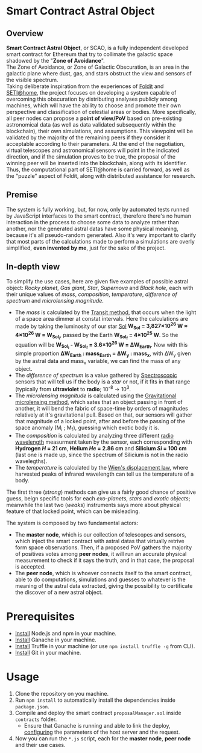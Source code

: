 # Smart Contract Astral Object
## Overview
**Smart Contract Astral Object**, or SCAO, is a fully independent developed smart contract for Ethereum that try to collimate the galactic space shadowed by the "**Zone of Avoidance**". </br>
The Zone of Avoidance, or Zone of Galactic Obscuration, is an area in the galactic plane where dust, gas, and stars obstruct the view and sensors of the visible spectrum. </br>
Taking deliberate inspiration from the experiences of [Foldit](https://fold.it/) and [SETI@home](https://setiathome.berkeley.edu/), the project focuses on developing a system capable of overcoming this obscuration by distributing analyses publicly among machines, which will have the ability to choose and promote their own perspective and classification of celestial areas or bodies. More specifically, all peer nodes can propose a **point of view/PoV** based on pre-existing astronomical data (as well as data validated subsequently within the blockchain), their own simulations, and assumptions. This viewpoint will be validated by the majority of the remaining peers if they consider it acceptable according to their parameters. At the end of the negotiation, virtual telescopes and astronomical sensors will point in the indicated direction, and if the simulation proves to be true, the proposal of the winning peer will be inserted into the blockchain, along with its identifier. </br>
Thus, the computational part of SETI@home is carried forward, as well as the "puzzle" aspect of Foldit, along with distributed assistance for research.
## Premise
The system is fully working, but, for now, only by automated tests runned by JavaScript interfaces to the smart contract, therefore there's no human interaction in the process to choose some data to analyze rather than another, nor the generated astral datas have some physical meaning, because it's all pseudo-random generated.
Also it's very important to clarify that most parts of the calculations made to perform a simulations are overly simplified, **even invented by me**, just for the sake of the project.
## In-depth view
To simplify the use cases, here are given five examples of possible astral object: _Rocky planet_, _Gas giant_, _Star_, _Supernova_ and _Black hole_, each with their unique values of _mass_, _composition_, _temperature_, _difference of spectrum_ and _microlensing magnitude_.
- The _mass_ is calculated by the [Transit method](https://exoplanets.nasa.gov/faq/31/whats-a-transit/), that occurs when the light of a space area dimmer at constat intervals. Here the calculations are made by taking the luminosity of our star [Sol](https://en.wikipedia.org/wiki/Sun) **W<sub>Sol</sub> = 3,827×10<sup>26</sup> W ≈ 4×10<sup>26</sup> W = W<sub>Sol<sub>i</sub></sub>**, passed by the Earth **W<sub>Sol<sub>f</sub></sub> = 4×10<sup>25</sup> W**. So the equation will be **W<sub>Sol<sub>i</sub></sub> - W<sub>Sol<sub>f</sub></sub> = 3.6×10<sup>26</sup> W = ΔW<sub>Earth</sub>**. Now with this simple proportion **ΔW<sub>Earth</sub> : mass<sub>Earth</sub> = ΔW<sub>y</sub> : mass<sub>x</sub>**, with ΔW<sub>y</sub> given by the astral data and mass<sub>x</sub> variable, we can find the mass of any object.
- The _difference of spectrum_ is a value gathered by [Spectroscopic](https://imagine.gsfc.nasa.gov/science/toolbox/spectra1.html#:~:text=Thus%2C%20astronomers%20can%20identify%20what%20kinds%20of%20stuff,and%20density%20of%20that%20element%20in%20the%20star.) sensors that will tell us if the body is a _star_ or not, if it fits in that range (typically from **ultraviolet** to **radio**; 10<sup>-8</sup> -> 10<sup>3</sup>.
- The _microlensing magnitude_ is calculated using the [Gravitational microlensing method](https://www.universetoday.com/138141/gravitational-microlensing-method/#:~:text=What%20is%20the%20Gravitational%20Microlensing%20Method%3F%201%20Description%3A,...%204%20Examples%20of%20Gravitational%20Microlensing%20Surveys%3A%20), which sates that an object passing in front of another, it will bend the fabric of space-time by orders of magnitudes relatively at it's gravitational pull. Based on that, our sensors will gather that magnitude of a locked point, after and before the passing of the space anomaly (M<sub>i</sub> ; M<sub>f</sub>), guessing which exotic body it is.
- The _composition_ is calculated by analyzing three different [radio wavelength](https://www.esa.int/Science_Exploration/Space_Science/Observations_Seeing_in_radio_wavelengths) measurment taken by the sensor, each corresponding with **Hydrogen _H_ = 21 cm**, **Helium _He_ = 2.86 cm** and **Silicium _Si_ = 100 cm** (last one is made up, since the spectrum of Silicium is not in the radio wavelegths).
- The _temperature_ is calculated by the [Wien's displacement law](https://en.wikipedia.org/wiki/Wien%27s_displacement_law), where harvested peaks of infrared wavelength can tell us the temperature of a body.

The first three (_strong_) methods can give us a fairly good chance of positive guess, beign specific tools for each _exo-planets_, _stars_ and _exotic objects_; meanwhile the last two (_weaks_) instruments says more about physical feature of that locked point, which can be misleading.

The system is composed by two fundamental actors: 
- The **master node**, which is our collection of telescopes and sensors, which inject the smart contract with astral datas that virtually retrive form space observations. Then, if a proposed PoV gathers the majority of positives votes among **peer nodes**, it will run an accurate physical measurement to check if it says the truth, and in that case, the proposal is accepted.
- The **peer node**, which is whoever connects itself to the smart contract, able to do computations, simulations and guesses to whatever is the meaning of the astral data extracted, giving the possibility to certificate the discover of a new astral object.
# Prerequisites
-   [Install](https://nodejs.org/en/download) Node.js and npm in your machine.
-   [Install](https://trufflesuite.com/ganache/) Ganache in your machine.
-   [Install](https://trufflesuite.com/truffle/) Truffle in your machine (or use `npm install truffle -g` from CLI).
-   [Install](https://git-scm.com/downloads) Git in your machine.
# Usage
1.  Clone the repository on you machine.
2.  Run `npm install` to automatically install the dependencies inside `package.json`.
3.  Compile and deploy the smart contract `proposalManager.sol` inside `contracts` folder.
    - Ensure that Ganache is running and able to link the deploy, [configuring](https://www.geeksforgeeks.org/how-to-use-ganache-truffle-suite-to-deploy-a-smart-contract-in-solidity-blockchain/) the parameters of the host server and the request.
5.  Now you can run the `*.js` script, each for the **master node**, **peer node** and their use cases.
